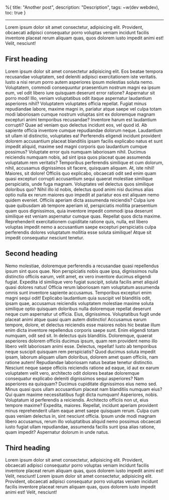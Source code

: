 %{
title: "Another post",
description: "Description",
tags: ~w(dev webdev),
toc: true
}

---

Lorem ipsum dolor sit amet consectetur, adipisicing elit. Provident, obcaecati adipisci consequatur porro voluptas veniam incidunt facilis inventore placeat rerum aliquam quas, quos dolorem iusto impedit animi est! Velit, nesciunt!

## First heading

Lorem ipsum dolor sit amet consectetur adipisicing elit. Eos beatae tempora recusandae voluptatem, sed deleniti adipisci exercitationem iste veritatis. Iusto a nisi rerum porro autem asperiores ipsum molestias soluta nemo.
Voluptatem, commodi consequuntur praesentium nostrum magni ea ipsum eum, vel odit libero iure quisquam deserunt error ratione? Aspernatur sit porro modi! Illo, veniam voluptatibus odit itaque aspernatur laudantium asperiores nihil?
Voluptatem voluptates officia repellat. Fugiat minus repudiandae labore, maxime magni in, pariatur atque saepe vel culpa totam modi laboriosam cumque nostrum voluptas sint ex doloremque magnam excepturi animi temporibus recusandae?
Inventore harum est laudantium corrupti? Quae ad veniam quo delectus incidunt eos, vel quod id. Ab sapiente officia inventore cumque repudiandae dolorum neque. Laudantium sit ullam id distinctio, voluptates ea!
Perferendis eligendi incidunt provident dolorem accusantium placeat blanditiis ipsam facilis explicabo natus et sunt impedit aliquid, maxime sed magni corporis quo laudantium cumque possimus? Voluptate error quis numquam laboriosam nihil.
Ducimus reiciendis numquam nobis, ad sint ipsa quos placeat quae assumenda voluptatum rem veritatis? Temporibus perferendis similique et cum dolorum, nihil, accusamus dignissimos sit facere, quisquam aliquam. At, iste nihil!
Maiores, sit dolore! Officiis quo explicabo, obcaecati odit sed enim quam quasi excepturi corrupti accusantium sequi quaerat molestiae similique perspiciatis, unde fuga magnam. Voluptates vel delectus quos similique doloribus quo?
Nihil illo id nobis, delectus quod animi nisi ducimus alias optio nulla ex rerum maiores quo impedit at pariatur eos est aliquam nemo quidem eveniet. Officiis aperiam dicta assumenda reiciendis?
Culpa iure quae quibusdam ab tempore aperiam id, perspiciatis mollitia praesentium quam quos dignissimos, quia inventore impedit commodi ipsa deserunt similique est veniam aspernatur cumque quas. Repellat quos dicta maxime.
Reprehenderit exercitationem cupiditate ratione quis, nulla, est libero voluptas impedit nemo a accusantium saepe excepturi perspiciatis culpa perferendis dolores voluptatum mollitia esse soluta similique! Atque sit impedit consequatur nesciunt tenetur.

## Second heading

Nemo molestiae, doloremque perferendis a recusandae quasi repellendus ipsum sint quos quae. Non perspiciatis nobis quae ipsa, dignissimos nulla distinctio officiis earum, velit amet, ex vero inventore ducimus eligendi fugiat.
Expedita id similique vero fugiat suscipit, soluta facilis amet aliquid quasi dolores natus! Officia rerum laboriosam nam voluptatum assumenda omnis sunt inventore sapiente accusamus. Temporibus excepturi enim magni sequi odit!
Explicabo laudantium quia suscipit vel blanditiis odit, ipsam quae, accusamus reiciendis voluptatem molestiae maxime soluta similique optio quisquam doloribus nulla doloremque repellat deserunt neque cum aspernatur ut officia. Eius, dignissimos.
Voluptatibus fugit unde placeat animi atque quasi quam autem distinctio! Accusamus earum tempore, dolore, et delectus reiciendis esse maiores nobis hic beatae illum enim dicta inventore repellendus corporis saepe sunt.
Enim eligendi totam numquam, odit sed sit. In delectus quis blanditiis. Doloremque, quaerat asperiores dolorem officiis ducimus ipsum, quam rem provident nemo illo libero velit laboriosam animi esse. Delectus, repellat!
Iusto ab temporibus neque suscipit quisquam rem perspiciatis? Quod ducimus soluta impedit ipsam, laborum aliquam ullam doloribus, dolorem amet quam officiis, nam ratione autem! Repudiandae laboriosam natus beatae tenetur distinctio.
Nesciunt neque saepe officiis reiciendis ratione ad eaque, id aut ex earum voluptatem velit vero, architecto odit dolores beatae doloremque consequatur explicabo deleniti dignissimos sequi asperiores? Nam asperiores ea quisquam?
Ducimus cupiditate dignissimos eius nemo sed. Minus quasi quos ullam accusantium placeat nam blanditiis numquam eius? Qui quam maxime necessitatibus fugit dicta numquam! Asperiores, nobis. Voluptatum id perferendis a reiciendis.
Architecto officiis non ut, eius tempore maxime? Expedita, maiores. Repellat, incidunt aperiam provident minus reprehenderit ullam eaque amet saepe quisquam rerum. Culpa cum quas veniam delectus in, sint nesciunt officia.
Ipsum unde modi magnam libero accusamus, rerum illo voluptatibus aliquid nemo possimus obcaecati iusto fugiat ullam repudiandae, assumenda facilis sunt ipsa alias ratione, quam impedit? Aspernatur dolorum in unde natus.

## Third heading

Lorem ipsum dolor sit amet consectetur, adipisicing elit. Provident, obcaecati adipisci consequatur porro voluptas veniam incidunt facilis inventore placeat rerum aliquam quas, quos dolorem iusto impedit animi est! Velit, nesciunt!
Lorem ipsum dolor sit amet consectetur, adipisicing elit. Provident, obcaecati adipisci consequatur porro voluptas veniam incidunt facilis inventore placeat rerum aliquam quas, quos dolorem iusto impedit animi est! Velit, nesciunt!
